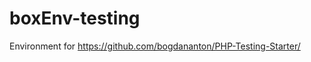 boxEnv-testing
==============

Environment  for https://github.com/bogdananton/PHP-Testing-Starter/
